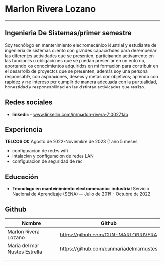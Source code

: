  
# Marlon Rivera Lozano
---
##  Ingenieria De Sistemas/primer semestre 
Soy tecnólogo en mantenimiento electromecánico idustrial y estudiante de 
ingenieria de sistemas cuento con grandes capacidades para desempeñar las 
diferentes actividades que se presenten, 
participando activamente en las funciones u obligaciones que se puedan 
presentar en un entorno, aportando los conocimientos adquiridos
en mi formación para contribuir en el desarrollo de proyectos que se presenten,
además soy una persona responsable, con aspiraciones, deseos y metas con 
objetivos; aprendo con rapidez y me intereso por cumplir de manera adecuada 
con la puntualidad, honestidad y responsabilidad en las distintas actividades que 
realizo.

## Redes sociales

- **linkedin** - www.linkedin.com/in/marlon-rivera-7100271ab


## Experiencia
**TELCOS OC** 
Agosto de 2022-Noviembre de 2023 (1 año 5 meses)
- configuracion de redes wifi
- intalacion y configuracion de redes LAN 
- configuracion de seguridad de red 

## Educación
- **Tecnologo en manteinimiento electromecanico industrial**
Servicio Nacional de Aprendizaje (SENA) — Julio de 2019 - Octubre de 2022


## Github



| Nombre | Github|
| ------ | ------ |
| Marlon Rivera Lozano | https://github.com/CUN-MARLONRIVERA |
| Maria del mar Ñustes Estrella | https://github.com/cunmariadelmarnustes |
|  |  |
|  | |




